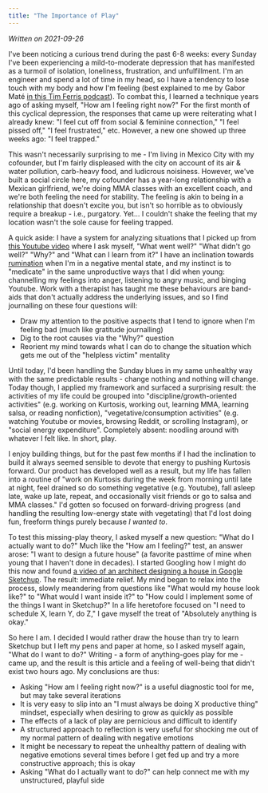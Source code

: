 ```yaml
---
title: "The Importance of Play"
---
```


_Written on 2021-09-26_

I've been noticing a curious trend during the past 6-8 weeks: every Sunday I've been experiencing a mild-to-moderate depression that has manifested as a turmoil of isolation, loneliness, frustration, and unfulfillment. I'm an engineer and spend a lot of time in my head, so I have a tendency to lose touch with my body and how I'm feeling (best explained to me by Gabor Maté [in this Tim Ferris podcast](https://www.youtube.com/watch?v=H9B5mYfBPlY)). To combat this, I learned a technique years ago of asking myself, "How am I feeling right now?" For the first month of this cyclical depression, the responses that came up were reiterating what I already knew: "I feel cut off from social & feminine connection," "I feel pissed off," "I feel frustrated," etc. However, a new one showed up three weeks ago: "I feel trapped." 

This wasn't necessarily surprising to me - I'm living in Mexico City with my cofounder, but I'm fairly displeased with the city on account of its air & water pollution, carb-heavy food, and ludicrous noisiness. However, we've built a social circle here, my cofounder has a year-long relationship with a Mexican girlfriend, we're doing MMA classes with an excellent coach, and we're both feeling the need for stability. The feeling is akin to being in a relationship that doesn't excite you, but isn't so horrible as to obviously require a breakup - i.e., purgatory. Yet... I couldn't shake the feeling that my location wasn't the sole cause for feeling trapped.

A quick aside: I have a system for analyzing situations that I picked up from [this Youtube video](https://www.youtube.com/watch?v=rF5hDwZa7-0) where I ask myself, "What went well?" "What didn't go well?" "Why?" and "What can I learn from it?" I have an inclination towards [rumination](https://en.wikipedia.org/wiki/Rumination_(psychology)) when I'm in a negative mental state, and my instinct is to "medicate" in the same unproductive ways that I did when young: channelling my feelings into anger, listening to angry music, and binging Youtube. Work with a therapist has taught me these behaviours are band-aids that don't actually address the underlying issues, and so I find journalling on these four questions will:

* Draw my attention to the positive aspects that I tend to ignore when I'm feeling bad (much like gratitude journalling)
* Dig to the root causes via the "Why?" question
* Reorient my mind towards what I can do to change the situation which gets me out of the "helpless victim" mentality

Until today, I'd been handling the Sunday blues in my same unhealthy way with the same predictable results - change nothing and nothing will change. Today though, I applied my framework and surfaced a surprising result: the activities of my life could be grouped into "discipline/growth-oriented activities" (e.g. working on Kurtosis, working out, learning MMA, learning salsa, or reading nonfiction), "vegetative/consumption activities" (e.g. watching Youtube or movies, browsing Reddit, or scrolling Instagram), or "social energy expenditure". Completely absent: noodling around with whatever I felt like. In short, play.

I enjoy building things, but for the past few months if I had the inclination to build it always seemed sensible to devote that energy to pushing Kurtosis forward. Our product has developed well as a result, but my life has fallen into a routine of "work on Kurtosis during the week from morning until late at night, feel drained so do something vegetative (e.g. Youtube), fall asleep late, wake up late, repeat, and occasionally visit friends or go to salsa and MMA classes." I'd gotten so focused on forward-driving progress (and handling the resulting low-energy state with vegetating) that I'd lost doing fun, freeform things purely because _I wanted to_. 

To test this missing-play theory, I asked myself a new question: "What do I actually want to do?" Much like the "How am I feeling?" test, an answer arose: "I want to design a future house" (a favorite pasttime of mine when young that I haven't done in decades). I started Googling how I might do this now and found [a video of an architect designing a house in Google Sketchup](https://www.youtube.com/watch?v=WXaiONx7HVU). The result: immediate relief. My mind began to relax into the process, slowly meandering from questions like "What would my house look like?" to "What would I want inside it?" to "How could I implement some of the things I want in Sketchup?" In a life heretofore focused on "I need to schedule X, learn Y, do Z," I gave myself the treat of "Absolutely anything is okay."

So here I am. I decided I would rather draw the house than try to learn Sketchup but I left my pens and paper at home, so I asked myself again, "What do I want to do?" Writing - a form of anything-goes play for me - came up, and the result is this article and a feeling of well-being that didn't exist two hours ago. My conclusions are thus:

* Asking "How am I feeling right now?" is a useful diagnostic tool for me, but may take several iterations
* It is very easy to slip into an "I must always be doing X productive thing" mindset, especially when desiring to grow as quickly as possible
* The effects of a lack of play are pernicious and difficult to identify
* A structured approach to reflection is very useful for shocking me out of my normal pattern of dealing with negative emotions
* It might be necessary to repeat the unhealthy pattern of dealing with negative emotions several times before I get fed up and try a more constructive approach; this is okay
* Asking "What do I actually want to do?" can help connect me with my unstructured, playful side
